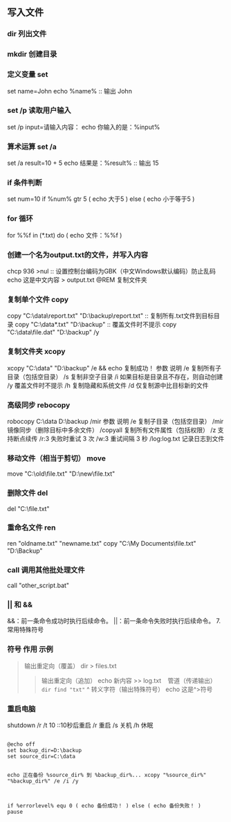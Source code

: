 ## 写入文件
### dir 列出文件
### mkdir 创建目录
### 定义变量 set
set name=John
echo %name%  :: 输出 John
### set /p 读取用户输入
set /p input=请输入内容：
echo 你输入的是：%input%
### 算术运算 set /a
set /a result=10 + 5
echo 结果是：%result%  :: 输出 15
### if 条件判断
set num=10
if %num% gtr 5 (
  echo 大于5
) else (
  echo 小于等于5
)
### for 循环
for %%f in (*.txt) do (
  echo 文件：%%f
)

### 创建一个名为output.txt的文件，并写入内容
chcp 936 >nul  :: 设置控制台编码为GBK（中文Windows默认编码）防止乱码
echo 这是中文内容 > output.txt
@REM 复制文件夹
### 复制单个文件 copy
copy "C:\data\report.txt" "D:\backup\report.txt"
:: 复制所有.txt文件到目标目录
copy "C:\data\*.txt" "D:\backup\"
:: 覆盖文件时不提示
copy "C:\data\file.dat" "D:\backup\" /y
### 复制文件夹 xcopy
xcopy "C:\data" "D:\backup" /e && echo 复制成功！
参数 说明
/e 复制所有子目录（包括空目录）
/s 复制非空子目录
/i 如果目标是目录且不存在，则自动创建
/y 覆盖文件时不提示
/h 复制隐藏和系统文件
/d 仅复制源中比目标新的文件
### 高级同步 rebocopy
robocopy C:\data D:\backup /mir
参数 说明
/e 复制子目录（包括空目录）
/mir 镜像同步（删除目标中多余文件）
/copyall 复制所有文件属性（包括权限）
/z 支持断点续传
/r:3 失败时重试 3 次
/w:3 重试间隔 3 秒
/log:log.txt 记录日志到文件
### 移动文件（相当于剪切） move
move "C:\old\file.txt" "D:\new\file.txt"
### 删除文件 del
del "C:\file.txt"
### 重命名文件 ren
ren "oldname.txt" "newname.txt"
copy "C:\My Documents\file.txt" "D:\Backup\"
### call 调用其他批处理文件
call "other_script.bat"
### || 和 &&
&&：前一条命令成功时执行后续命令。
||：前一条命令失败时执行后续命令。
7. 常用特殊符号
### 符号 作用 示例
> 输出重定向（覆盖） dir > files.txt
>> 输出重定向（追加） echo 新内容 >> log.txt
` ` 管道（传递输出） `dir find "txt"`
^ 转义字符（输出特殊符号） echo 这是^>符号

### 重启电脑
shutdown /r /t 10 ::10秒后重启 /r 重启  /s 关机  /h 休眠

<code>
@echo off
set backup_dir=D:\backup
set source_dir=C:\data

echo 正在备份 %source_dir% 到 %backup_dir%...
xcopy "%source_dir%" "%backup_dir%" /e /i /y

if %errorlevel% equ 0 (
    echo 备份成功！
) else (
    echo 备份失败！
)
pause
</code>
